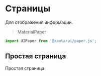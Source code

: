 # Страницы
Для отображения информации.

> MaterialPaper

```javascript
import UIPaper from '@xaota/ui/paper.js';
```

## Простая страница

<ui-hrml>
  <ui-paper>
    Простая страница
  </ui-paper>
</ui-hrml>
